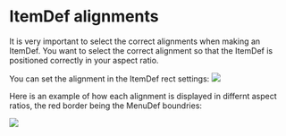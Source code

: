 # ItemDef alignments

It is very important to select the correct alignments when making an ItemDef. You want to select the correct alignment so that the ItemDef is positioned correctly in your aspect ratio.

You can set the alignment in the ItemDef rect settings:
![](https://i.imgur.com/3COI6kX.png)

Here is an example of how each alignment is displayed in differnt aspect ratios, the red border being the MenuDef boundries:

![](https://i.gyazo.com/b20dc40fbed83f56d48411aebb38bd55.gif)



